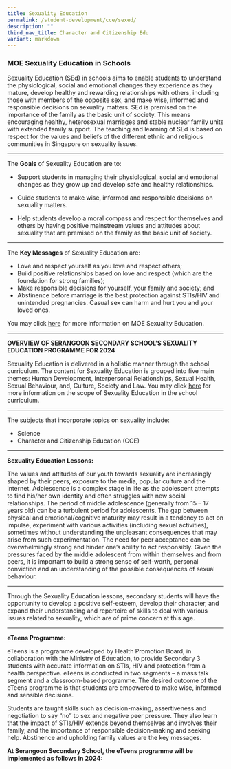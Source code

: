 ```yaml
---
title: Sexuality Education
permalink: /student-development/cce/sexed/
description: ""
third_nav_title: Character and Citizenship Edu
variant: markdown
---
```

### MOE Sexuality Education in Schools


Sexuality Education (SEd) in schools aims to enable students to understand the physiological, social and emotional changes they experience as they mature, develop healthy and rewarding relationships with others, including those with members of the opposite sex, and make wise, informed and responsible decisions on sexuality matters. SEd is premised on the importance of the family as the basic unit of society. This means encouraging healthy, heterosexual marriages and stable nuclear family units with extended family support. The teaching and learning of SEd is based on respect for the values and beliefs of the different ethnic and religious communities in Singapore on sexuality issues.
<hr>

The **Goals** of Sexuality Education are to:

* Support students in managing their physiological, social and emotional changes as they grow up and develop safe and healthy relationships.

* Guide students to make wise, informed and responsible decisions on sexuality matters.

* Help students develop a moral compass and respect for themselves and others by having positive mainstream values and attitudes about sexuality that are premised on the family as the basic unit of society. 
<hr>

The **Key Messages** of Sexuality Education are:

* Love and respect yourself as you love and respect others;
* Build positive relationships based on love and respect (which are the foundation for strong families);
* Make responsible decisions for yourself, your family and society; and
* Abstinence before marriage is the best protection against STIs/HIV and unintended pregnancies. Casual sex can harm and hurt you and your loved ones.

You may click [here](https://go.gov.sg/moe-sexuality-education) for more information on MOE Sexuality Education.

<hr>

**OVERVIEW OF SERANGOON SECONDARY SCHOOL’S SEXUALITY EDUCATION PROGRAMME FOR 2024**

Sexuality Education is delivered in a holistic manner through the school curriculum. The content for Sexuality Education is grouped into five main themes: Human Development, Interpersonal Relationships, Sexual Health, Sexual Behaviour, and, Culture, Society and Law. You may click [here](https://go.gov.sg/moe-sexuality-education-scope) for more information on the scope of Sexuality Education in the school curriculum.
<hr>

The subjects that incorporate topics on sexuality include: 
* Science 
* Character and Citizenship Education (CCE)

<hr>

**Sexuality Education Lessons:**

The values and attitudes of our youth towards sexuality are increasingly shaped by their peers, exposure to the media, popular culture and the internet. Adolescence is a complex stage in life as the adolescent attempts to find his/her own identity and often struggles with new social relationships. The period of middle adolescence (generally from 15 – 17 years old) can be a turbulent period for adolescents. The gap between physical and emotional/cognitive maturity may result in a tendency to act on impulse, experiment with various activities (including sexual activities), sometimes without understanding the unpleasant consequences that may arise from such experimentation. The need for peer acceptance can be overwhelmingly strong and hinder one’s ability to act responsibly.  Given the pressures faced by the middle adolescent from within themselves and from peers, it is important to build a strong sense of self-worth, personal conviction and an understanding of the possible consequences of sexual behaviour. 
<hr>

Through the Sexuality Education lessons, secondary students will have the opportunity to develop a positive self-esteem, develop their character, and expand their understanding and repertoire of skills to deal with various issues related to sexuality, which are of prime concern at this age.
<hr>

**eTeens Programme:**

eTeens is a programme developed by Health Promotion Board, in collaboration with the Ministry of Education, to provide Secondary 3 students with accurate information on STIs, HIV and protection from a health perspective. eTeens is conducted in two segments – a mass talk segment and a classroom-based programme. The desired outcome of the eTeens programme is that students are empowered to make wise, informed and sensible decisions.

Students are taught skills such as decision-making, assertiveness and negotiation to say “no” to sex and negative peer pressure. They also learn that the impact of STIs/HIV extends beyond themselves and involves their family, and the importance of responsible decision-making and seeking help. Abstinence and upholding family values are the key messages.

**At Serangoon Secondary School, the eTeens programme will be implemented as follows in 2024:**




